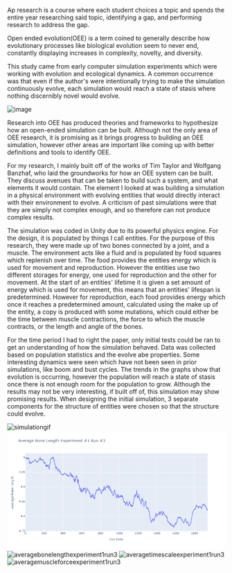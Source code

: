 Ap research is a course where each student choices a topic and spends the entire year researching said topic, identifying a gap, and performing research to address the gap.

Open ended evolution(OEE) is a term coined to generally describe how evolutionary processes like biological evolution seem to never end, constantly displaying increases in complexity, novelty, and diversity.

This study came from early computer simulation experiments which were working with evolution and ecological dynamics. A common occurrence was that even if the author's were intentionally trying to make the simulation continuously evolve, each simulation would reach a state of stasis where nothing discernibly novel would evolve.

![image](https://github.com/nathan-cain15/ap-research-proj/assets/62317727/e7f0ef67-8366-411b-a7b6-480fba67860f)

Research into OEE has produced theories and frameworks to hypothesize how an open-ended simulation can be built. Although not the only area of OEE research, it is promising as it brings progress to building an OEE simulation, however other areas are important like coming up with better definitions and tools to identify OEE.

For my research, I mainly built off of the works of Tim Taylor and Wolfgang Banzhaf, who laid the groundworks for how an OEE system can be built. They discuss avenues that can be taken to build such a system, and what elements it would contain. The element I looked at was building a simulation in a physical environment with evolving entities that would directly interact with their environment to evolve. A criticism of past simulations were that they are simply not complex enough, and so therefore can not produce complex results.

The simulation was coded in Unity due to its powerful physics engine. For the design, it is populated by things I call entities. For the purpose of this research, they were made up of two bones connected by a joint, and a muscle. The environment acts like a fluid and is populated by food squares which replenish over time. The food provides the entities energy which is used for movement and reproduction. However the entities use two different storages for energy, one used for reproduction and the other for movement. At the start of an entities' lifetime it is given a set amount of energy which is used for movement, this means that an entities' lifespan is predetermined. However for reproduction, each food provides energy which once it reaches a predetermined amount, calculated using the make up of the entity, a copy is produced with some mutations, which could either be the time between muscle contractions, the force to which the muscle contracts, or the length and angle of the bones.

For the time period I had to right the paper, only initial tests could be ran to get an understanding of how the simulation behaved. Data was collected based on population statistics and the evolve abe properties. Some interesting dynamics were seen which have not been seen in prior simulations, like boom and bust cycles. The trends in the graphs show that evolution is occurring, however the population will reach a state of stasis once there is not enough room for the population to grow.
Although the results may not be very interesting, if built off of, this simulation may show promising results. When designing the initial simulation, 3 separate components for the structure of entities were chosen so that the structure could evolve.

![simulationgif](https://github.com/nathan-cain15/ap-research-proj/assets/62317727/489038f9-5d80-4193-96fd-ef0f170abd7b)
![image](https://raw.githubusercontent.com/nathan-cain15/ap-research-proj/main/averagebonelengthexperiment1run3.png)
![averagebonelengthexperiment1run3](https://github.com/nathan-cain15/ap-research-proj/assets/62317727/c9d9496e-0f4e-42b2-ae1f-62db60676f69)
![averagetimescaleexperiment1run3](https://github.com/nathan-cain15/ap-research-proj/assets/62317727/3b096757-4787-4f97-944d-105b54af48bb)
![averagemuscleforceexperiment1run3](https://github.com/nathan-cain15/ap-research-proj/assets/62317727/0ca48e2d-ceea-4c73-b05b-a6e201d20490)
